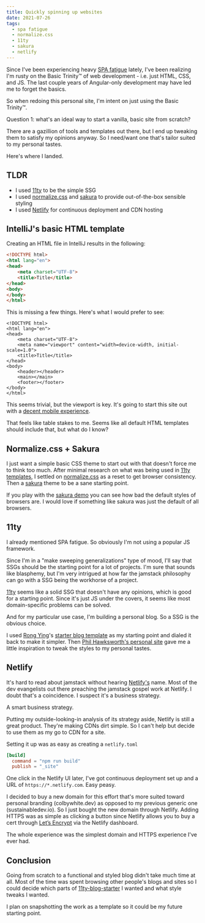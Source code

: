 ```yaml
---
title: Quickly spinning up websites
date: 2021-07-26
tags:
  - spa fatigue
  - normalize.css
  - 11ty
  - sakura
  - netlify
---
```


Since I've been experiencing heavy [SPA fatigue] lately, I've been realizing I'm rusty on the Basic Trinity&trade; of web development - i.e. just HTML, CSS, and JS.
The last couple years of Angular-only development may have led me to forget the basics.

So when redoing this personal site, I'm intent on just using the Basic Trinity&trade;.

Question 1: what's an ideal way to start a vanilla, basic site from scratch?

There are a gazillion of tools and templates out there, but I end up tweaking them to satisfy my opinions anyway.
So I need/want one that's tailor suited to my personal tastes.

Here's where I landed.

<!-- excerpt -->

## TLDR

- I used [11ty] to be the simple SSG
- I used [normalize.css] and [sakura] to provide out-of-the-box sensible styling
- I used [Netlify] for continuous deployment and CDN hosting

## IntelliJ's basic HTML template

Creating an HTML file in IntelliJ results in the following:

```html
<!DOCTYPE html>
<html lang="en">
<head>
    <meta charset="UTF-8">
    <title>Title</title>
</head>
<body>
</body>
</html>
```

This is missing a few things. Here's what I would prefer to see:

``` html/4,8-10/
<!DOCTYPE html>
<html lang="en">
<head>
    <meta charset="UTF-8">
    <meta name="viewport" content="width=device-width, initial-scale=1.0">
    <title>Title</title>
</head>
<body>
    <header></header>
    <main></main>
    <footer></footer>
</body>
</html>
```

This seems trivial, but the viewport is key.
It's going to start this site out with a [decent mobile experience][Coyer on initial scale].

That feels like table stakes to me.
Seems like all default HTML templates should include that, but what do I know?

## Normalize.css + Sakura

I just want a simple basic CSS theme to start out with that doesn't force me to think too much.
After minimal research on what was being used in [11ty templates], I settled on [normalize.css] as a reset to get browser consistency.
Then a [sakura] theme to be a sane starting point.

If you play with the [sakura demo] you can see how bad the default styles of browsers are.
I would love if something like sakura was just the default of all browsers.

## 11ty

I already mentioned SPA fatigue.
So obviously I'm not using a popular JS framework.

Since I'm in a "make sweeping generalizations" type of mood, I'll say that SSGs should be the starting point for a lot of projects.
I'm sure that sounds like blasphemy, but I'm very intrigued at how far the jamstack philosophy can go with a SSG being the workhorse of a project.

[11ty] seems like a solid SSG that doesn't have any opinions, which is good for a starting point.
Since it's just JS under the covers, it seems like most domain-specific problems can be solved.

And for my particular use case, I'm building a personal blog. So a SSG is the obvious choice.

I used [Rong Ying]'s [starter blog template][11ty-blog-starter] as my starting point and dialed it back to make it simpler.
Then [Phil Hawksworth's personal site][hawksworx] gave me a little inspiration to tweak the styles to my personal tastes.

## Netlify

It's hard to read about jamstack without hearing [Netlify's][Netlify] name.
Most of the dev evangelists out there preaching the jamstack gospel work at Netlify.
I doubt that's a coincidence.
I suspect it's a business strategy.

A smart business strategy.

Putting my outside-looking-in analysis of its strategy aside, Netlify is still a great product.
They're making CDNs dirt simple.
So I can't help but decide to use them as my go to CDN for a site.

Setting it up was as easy as creating a `netlify.toml`

```toml
[build]
  command = "npm run build"
  publish = "_site"
```

One click in the Netlify UI later, I've got continuous deployment set up and a URL of `https://*.netlify.com`.
Easy peasy.

I decided to buy a new domain for this effort that's more suited toward personal branding (colbywhite.dev) as opposed to my previous generic one (sustainabledev.io).
So I just bought the new domain through Netlify.
Adding HTTPS was as simple as clicking a button since Netlify allows you to buy a cert through [Let’s Encrypt] via the Netlify dashboard.

The whole experience was the simplest domain and HTTPS experience I've ever had.

## Conclusion

Going from scratch to a functional and styled blog didn't take much time at all.
Most of the time was spent browsing other people's blogs and sites so I could decide which parts of [11ty-blog-starter] I wanted and what style tweaks I wanted.

I plan on snapshotting the work as a template so it could be my future starting point.

[SPA fatigue]: https://macwright.com/2020/05/10/spa-fatigue.html
[normalize.css]: https://necolas.github.io/normalize.css
[Coyer on initial scale]: https://css-tricks.com/probably-use-initial-scale1/
[sakura]: https://oxal.org/projects/sakura
[sakura demo]: https://oxal.org/projects/sakura/demo
[11ty]: https://11ty.dev
[11ty-blog-starter]: https://github.com/kohrongying/11ty-blog-starter
[hawksworx]: https://www.hawksworx.com
[Rong Ying]: https://github.com/kohrongying
[Netlify]: https://www.netlify.com
[Let’s Encrypt]: https://letsencrypt.org/
[11ty templates]: https://www.11ty.dev/docs/starter/
